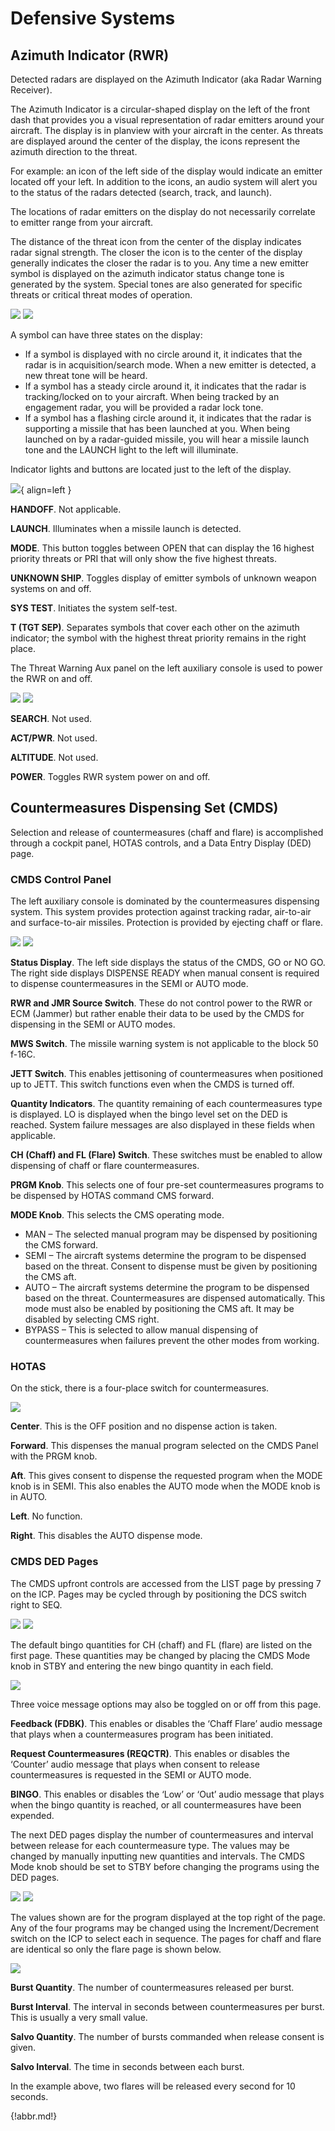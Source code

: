 # Defensive Systems

## Azimuth Indicator (RWR)

Detected radars are displayed on the Azimuth Indicator (aka Radar Warning Receiver).

The Azimuth Indicator is a circular-shaped display on the left of the front dash that provides you a visual
representation of radar emitters around your aircraft. The display is in planview with your aircraft in the center.
As threats are displayed around the center of the display, the icons represent the azimuth direction to the threat.

For example: an icon of the left side of the display would indicate an emitter located off your left. In addition to
the icons, an audio system will alert you to the status of the radars detected (search, track, and launch).

The locations of radar emitters on the display do not necessarily correlate to emitter range from your aircraft.

The distance of the threat icon from the center of the display indicates radar signal strength. The closer the icon
is to the center of the display generally indicates the closer the radar is to you. Any time a new emitter symbol is
displayed on the azimuth indicator status change tone is generated by the system. Special tones are also
generated for specific threats or critical threat modes of operation.

![](img/img-309-1061.jpg)
![](img/img-309-1-screen.jpg)

A symbol can have three states on the display:

- If a symbol is displayed with no circle around it, it indicates that the radar is in acquisition/search
mode. When a new emitter is detected, a new threat tone will be heard.
- If a symbol has a steady circle around it, it indicates that the radar is tracking/locked on to your
aircraft. When being tracked by an engagement radar, you will be provided a radar lock tone.
- If a symbol has a flashing circle around it, it indicates that the radar is supporting a missile that has
been launched at you. When being launched on by a radar-guided missile, you will hear a missile
launch tone and the LAUNCH light to the left will illuminate.

Indicator lights and buttons are located just to the left of the display.

![](img/img-310-1067.jpg){ align=left }

**HANDOFF**. Not applicable.

**LAUNCH**. Illuminates when a missile launch is detected.

**MODE**. This button toggles between OPEN that can display the 16
highest priority threats or PRI that will only show the five highest threats.

**UNKNOWN SHIP**. Toggles display of emitter symbols of unknown
weapon systems on and off.

**SYS TEST**. Initiates the system self-test.

**T (TGT SEP)**. Separates symbols that cover each other on the azimuth
indicator; the symbol with the highest threat priority remains in the right
place.

The Threat Warning Aux panel on the left auxiliary console is used to power the RWR on and off.

![](img/img-310-1064.jpg)
![](img/img-310-1-screen.jpg)

**SEARCH**. Not used.

**ACT/PWR**. Not used.

**ALTITUDE**. Not used.

**POWER**. Toggles RWR system power on and off.

## Countermeasures Dispensing Set (CMDS)

Selection and release of countermeasures (chaff and flare) is accomplished through a cockpit panel, HOTAS
controls, and a Data Entry Display (DED) page.

### CMDS Control Panel

The left auxiliary console is dominated by the countermeasures dispensing system. This system provides
protection against tracking radar, air-to-air and surface-to-air missiles. Protection is provided by ejecting chaff or
flare.

![](img/img-311-1071.jpg)
![](img/img-311-1-screen.jpg)

**Status Display**. The left side displays the status of the CMDS, GO or NO GO. The right side displays
DISPENSE READY when manual consent is required to dispense countermeasures in the SEMI or AUTO
mode.

**RWR and JMR Source Switch**. These do not control power to the RWR or ECM (Jammer) but rather enable
their data to be used by the CMDS for dispensing in the SEMI or AUTO modes.

**MWS Switch**. The missile warning system is not applicable to the block 50 f-16C.

**JETT Switch**. This enables jettisoning of countermeasures when positioned up to JETT. This switch functions
even when the CMDS is turned off.

**Quantity Indicators**. The quantity remaining of each countermeasures type is displayed. LO is displayed when
the bingo level set on the DED is reached. System failure messages are also displayed in these fields when
applicable.

**CH (Chaff) and FL (Flare) Switch**. These switches must be enabled to allow dispensing of chaff or flare
countermeasures.

**PRGM Knob**. This selects one of four pre-set countermeasures programs to be dispensed by HOTAS
command CMS forward.

**MODE Knob**. This selects the CMS operating mode.

- MAN – The selected manual program may be dispensed by positioning the CMS forward.
- SEMI – The aircraft systems determine the program to be dispensed based on the threat. Consent to
dispense must be given by positioning the CMS aft.
- AUTO – The aircraft systems determine the program to be dispensed based on the threat.
Countermeasures are dispensed automatically. This mode must also be enabled by positioning the
CMS aft. It may be disabled by selecting CMS right.
- BYPASS – This is selected to allow manual dispensing of countermeasures when failures prevent the
other modes from working.

### HOTAS

On the stick, there is a four-place switch for countermeasures.

![](img/img-312-1-screen.jpg)

**Center**. This is the OFF position and no dispense action is taken.

**Forward**. This dispenses the manual program selected on the CMDS Panel with the PRGM knob.

**Aft**. This gives consent to dispense the requested program when the MODE knob is in SEMI. This also enables
the AUTO mode when the MODE knob is in AUTO.

**Left**. No function.

**Right**. This disables the AUTO dispense mode.

### CMDS DED Pages

The CMDS upfront controls are accessed from the LIST page by pressing 7 on the ICP. Pages may be cycled
through by positioning the DCS switch right to SEQ.

![](img/img-313-1-screen.jpg)
![](img/img-313-2-screen.jpg)

The default bingo quantities for CH (chaff) and FL (flare) are listed on the first page. These quantities may be
changed by placing the CMDS Mode knob in STBY and entering the new bingo quantity in each field.

![](img/img-313-3-screen.jpg)

Three voice message options may also be toggled on or off from this page.

**Feedback (FDBK)**. This enables or disables the ‘Chaff Flare’ audio message that plays when a
countermeasures program has been initiated.

**Request Countermeasures (REQCTR)**. This enables or disables the ‘Counter’ audio message that plays when
consent to release countermeasures is requested in the SEMI or AUTO mode.

**BINGO**. This enables or disables the ‘Low’ or ‘Out’ audio message that plays when the bingo quantity is
reached, or all countermeasures have been expended.

The next DED pages display the number of countermeasures and interval between release for each
countermeasure type. The values may be changed by manually inputting new quantities and intervals. The
CMDS Mode knob should be set to STBY before changing the programs using the DED pages.

![](img/img-314-1-screen.jpg)
![](img/img-311-1-screen.jpg)

The values shown are for the program displayed at the top right of the page. Any of the four programs may be
changed using the Increment/Decrement switch on the ICP to select each in sequence. The pages for chaff and
flare are identical so only the flare page is shown below.

![](img/img-314-2-screen.jpg)

**Burst Quantity**. The number of countermeasures released per burst.

**Burst Interval**. The interval in seconds between countermeasures per burst. This is usually a very small value.

**Salvo Quantity**. The number of bursts commanded when release consent is given.

**Salvo Interval**. The time in seconds between each burst.

In the example above, two flares will be released every second for 10 seconds.

{!abbr.md!}

